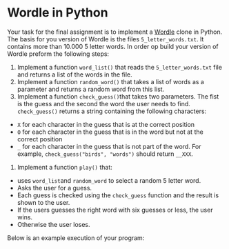 # Wordle in Python

Your task for the final assignment is to implement a [Wordle](https://en.wikipedia.org/wiki/Wordle)
clone in Python. The basis for you version of Wordle is the files
`5_letter_words.txt`. It contains more than 10.000 5 letter words. In order op build your
version of Wordle preform the following steps:

1. Implement a function `word_list()` that reads the `5_letter_words.txt` file and returns a list
   of the words in the file.
1. Implement a function `random_word()` that takes a list of words as a parameter and returns a random word
   from this list.
1. Implement a function `check_guess()`that takes two parameters. The fist is the guess and the second the
   word the user needs to find. `check_guess()` returns a string containing the following characters:

- `X` for each character in the guess that is at the correct position
- `O` for each character in the guess that is in the word but not at the correct position
- `_` for each character in the guess that is not part of the word.
  For example, `check_guess("birds", "words")` should return `__XXX`.

1. Implement a function `play()` that:

- uses `word_list`and `random_word` to select a random 5 letter word.
- Asks the user for a guess.
- Each guess is checked using the `check_guess` function and the result is shown to the user.
- If the users guesses the right word with six guesses or less, the user wins.
- Otherwise the user loses.

Below is an example execution of your program:

